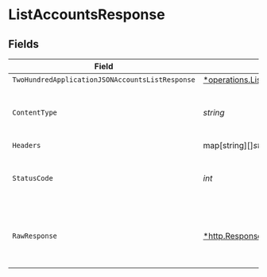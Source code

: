 # ListAccountsResponse


## Fields

| Field                                                                                                       | Type                                                                                                        | Required                                                                                                    | Description                                                                                                 |
| ----------------------------------------------------------------------------------------------------------- | ----------------------------------------------------------------------------------------------------------- | ----------------------------------------------------------------------------------------------------------- | ----------------------------------------------------------------------------------------------------------- |
| `TwoHundredApplicationJSONAccountsListResponse`                                                             | [*operations.ListAccountsAccountsListResponse](../../models/operations/listaccountsaccountslistresponse.md) | :heavy_minus_sign:                                                                                          | OK                                                                                                          |
| `ContentType`                                                                                               | *string*                                                                                                    | :heavy_check_mark:                                                                                          | HTTP response content type for this operation                                                               |
| `Headers`                                                                                                   | map[string][]*string*                                                                                       | :heavy_minus_sign:                                                                                          | N/A                                                                                                         |
| `StatusCode`                                                                                                | *int*                                                                                                       | :heavy_check_mark:                                                                                          | HTTP response status code for this operation                                                                |
| `RawResponse`                                                                                               | [*http.Response](https://pkg.go.dev/net/http#Response)                                                      | :heavy_minus_sign:                                                                                          | Raw HTTP response; suitable for custom response parsing                                                     |